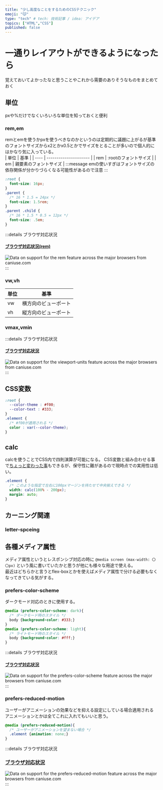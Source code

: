 ```yaml
---
title: "少し高度なことをするためのCSSテクニック"
emoji: "😽"
type: "tech" # tech: 技術記事 / idea: アイデア
topics: ["HTML","CSS"]
published: false
---
```

# 一通りレイアウトができるようになったら
覚えておいてよかったなと思うことやこれから需要のありそうなものをまとめておく

## 単位
pxや%だけでなくいろいろな単位を知っておくと便利  

### rem,em
remとemを使うかpxを使うべきなのかというのは定期的に議題に上がるが基準のフォントサイズからx2とかx0.5とかでサイズをとることが多いので個人的にはかなり気に入っている。  
| 単位 | 基準                   |
| ---- | ---------------------- |
| rem  | :rootのフォントサイズ  |
| em   | 親要素のフォントサイズ |
:::message
emの使いすぎはフォントサイズの依存関係が分かりづらくなる可能性があるので注意
:::

```css
:root {
  font-size: 16px;
}
.parent {
  /* 16 * 1.5 = 24px */
  font-size: 1.5rem;
}
.parent .child {
  /* 16 * 1.5 * 0.5 = 12px */
  font-size: .5em;
}
```
:::details ブラウザ対応状況
#### [ブラウザ対応状況(rem)](https://caniuse.com/rem)
![Data on support for the rem feature across the major browsers from caniuse.com](https://caniuse.bitsofco.de/image/rem.jpg)
:::
### vw,vh
| 単位 | 基準                 |
| ---- | -------------------- |
| vw   | 横方向のビューポート |
| vh   | 縦方向のビューポート |

### vmax,vmin

:::details ブラウザ対応状況
#### [ブラウザ対応状況](https://caniuse.com/viewport-units)
![Data on support for the viewport-units feature across the major browsers from caniuse.com](https://caniuse.bitsofco.de/image/viewport-units.jpg)
:::
## CSS変数
```css
:root {
  --color-theme : #f00;
  --color-text : #333;
}
.element {
  /* #f00が適用される */
  color : var(--color-theme);
}
```

## calc
calcを使うことでCSS内で四則演算が可能になる。
CSS変数と組み合わせる事で[ちょっと変わった事](https://qiita.com/ken7253_/items/0a2b418915b754c03ce8)もできるが、保守性に難があるので現時点での実用性は低い。
```css
.element {
  /* このような指定で左右に100pxマージンを持たせて中央揃えできる */
  width: calc(100% - 200px);
  margin: auto;
}
```

## カーニング関連

### letter-spceing

## 各種メディア属性
メディア属性というとレスポンシブ対応の時に `@media screen (max-width: 〇〇px)` という風に書いていたかと思うが他にも様々な用途で使える。  
最近はどちらかと言うとflex-boxとかを使えばメディア属性で分ける必要もなくなってきている気がする。  

### prefers-color-scheme
ダークモード対応のときに使用する。
```css
@media (prefers-color-scheme: dark){
  /* ダークモード時のスタイル */
  body {background-color: #333;}
}
@media (prefers-color-scheme: light){
  /* ライトモード時のスタイル */
  body {background-color: #fff;}
}
```
:::details ブラウザ対応状況
#### [ブラウザ対応状況](https://caniuse.com/prefers-color-scheme)
![Data on support for the prefers-color-scheme feature across the major browsers from caniuse.com](https://caniuse.bitsofco.de/image/prefers-color-scheme.jpg)
:::
### prefers-reduced-motion
ユーザーがアニメーションの効果などを抑える設定にしている場合適用される  
アニメーションとかは全てこれに入れてもいいと思う。  
```css
@media (prefers-reduced-motion){
  /* ユーザーがアニメーションを望まない場合 */
  .element {animation: none;}
}
```
:::details ブラウザ対応状況
### [ブラウザ対応状況](https://caniuse.com/prefers-reduced-motion)
![Data on support for the prefers-reduced-motion feature across the major browsers from caniuse.com](https://caniuse.bitsofco.de/image/prefers-reduced-motion.jpg)
:::